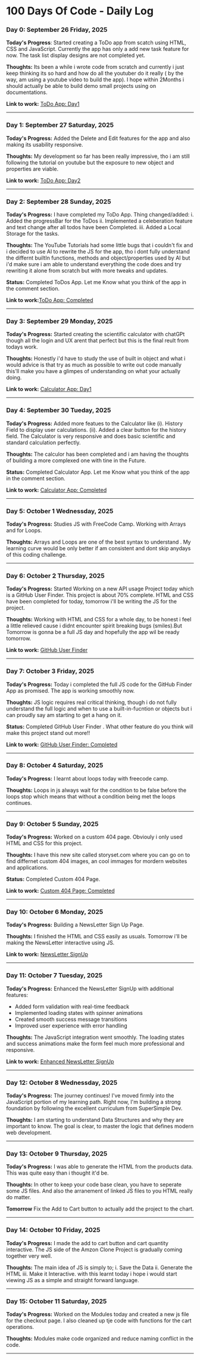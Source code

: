 # 100 Days Of Code - Daily Log

### Day 0: September 26 Friday, 2025

**Today's Progress**: Started creating a ToDo app from scatch using HTML, CSS and JavaScript. Currently the app has only a add new task feature for now. The task list display designs are not completed yet.

**Thoughts:** Its been a while i wrote code from scratch and currently i just keep thinking its so hard and how do all the youtuber do it really ( by the way, am using a youtube video to build the app). I hope within 2Months i should actually be able to build demo small projects using on documentations.

**Link to work:** [ToDo App: Day1](https://tinyurl.com/5a7wdwdh)

************************************************************************************************************************************************

### Day 1: September 27 Saturday, 2025

**Today's Progress:**  Added the Delete and Edit features for the app and also making its usability responsive.

**Thoughts:** My development so far has been really impressive, tho i am still following the tutorial on youtube but the exposure to new object and properties are viable.

**Link to work:** [ToDo App: Day2](https://edidayoung.github.io/100-days-of-code/Project01-ToDo-App/todo-index.html)

************************************************************************************************************************************************

### Day 2: September 28 Sunday, 2025

**Today's Progress:** I have completed my ToDo App. Thing changed/added:
i. Added the progressBar for the ToDos
ii. Implemented a celeberation feature and text change after all todos have been Completed.
iii. Added a Local Storage for the tasks. 

**Thoughts:** The YouTube Tutorials had some little bugs that i couldn't fix and i decided to use AI to rewrite the JS for the app, tho i dont fully understand the differnt builtIn functions, methods and object/properties used by AI but i'd make sure i am able to understand everything the code does and try rewriting it alone from scratch but with more tweaks and updates.

**Status:** Completed ToDos App. Let me Know what you think of the app in the comment section.

**Link to work:**[ToDo App: Completed](https://edidayoung.github.io/100-days-of-code/Project01-ToDo-App/todo-index.html)

************************************************************************************************************************************************

### Day 3: September 29 Monday, 2025

**Today's Progress:** Started creating the scientific calculator with chatGPt though all the login and UX arent that perfect but this is the final reult from todays work.

**Thoughts:** Honestly i'd have to study the use of built in object and what i would advice is that try as much as possible to write out code manually this'll make you have a glimpes of understanding on what your actually doing.

**Link to work:** [Calculator App: Day1](https://edidayoung.github.io/100-days-of-code/Project02-Scientific-Calculator-App/index.html)

************************************************************************************************************************************************

### Day 4: September 30 Tueday, 2025

**Today's Progress:** Added more featues to the Calculator like (i). History Field to display user calculations. (ii). Added a clear button for the history field. The Calculator is very responsive and does basic scientific and standard calculation perfectly.

**Thoughts:** The calculor has been completed and i am having the thoughts of building a more complexed one with tine in the Future.

**Status:** Completed Calculator App. Let me Know what you think of the app in the comment section.

**Link to work:** [Calculator App: Completed](https://edidayoung.github.io/100-days-of-code/Project02-Scientific-Calculator-App/index.html)

************************************************************************************************************************************************

### Day 5: October 1 Wednessday, 2025

**Today's Progress:** Studies JS with FreeCode Camp. Working with Arrays and for Loops.

**Thoughts:** Arrays and Loops are one of the best syntax to understand . My learning curve would be only better if am consistent and dont skip anydays of this coding challenge. 

************************************************************************************************************************************************

### Day 6: October 2 Thursday, 2025

**Today's Progress:** Started Working on a new API usage Project today which is a GitHub User Finder. This project is about 70% complete. HTML and CSS have been completed for today, tomorrow i'll be writing the JS for the project.

**Thoughts:** Working with HTML and CSS for a whole day, to be honest i feel a little relieved cause i didnt encounter spirit breaking bugs (smiles).But Tomorrow is gonna be a full JS day and hopefully the app wil be ready tomorrow.

**Link to work:** [GitHub User Finder](https://edidayoung.github.io/100-days-of-code/Project03-github-profile-finder/index.html)

************************************************************************************************************************************************

### Day 7: October 3 Friday, 2025

**Today's Progress:** Today i completed the full JS code for the GitHub Finder App as promised. The app is working smoothly now.

**Thoughts:** JS logic requires real critical thinking, though i do not fully understand the full logic and when to use a built-in-fucntion or objects but i can proudly say am starting to get a hang on it.

**Status:** Completed GitHub User Finder . What other feature do you think will make this project stand out more!!

**Link to work:** [GitHub User Finder: Completed](https://edidayoung.github.io/100-days-of-code/Project03-github-profile-finder/index.html)

************************************************************************************************************************************************

### Day 8: October 4 Saturday, 2025

**Today's Progress:** I learnt about loops today with freecode camp.

**Thoughts:** Loops in js always wait for the condition to be false before the loops stop which means that without a condition being met the loops continues.

************************************************************************************************************************************************

### Day 9: October 5 Sunday, 2025

**Today's Progress:** Worked on a custom 404 page. Obviouly i only used HTML and CSS for this project.

**Thoughts:** I have this new site called storyset.com where you can go on to find differnet custom 404 images, an cool immages for mordern websites and applications.

**Status:** Completed Custom 404 Page.

**Link to work:** [Custom 404 Page: Completed](https://edidayoung.github.io/100-days-of-code/Project04-404-design/index.html)



************************************************************************************************************************************************

### Day 10: October 6 Monday, 2025

**Today's Progress:** Building a NewsLetter Sign Up Page. 

**Thoughts:** I finished the HTML and CSS easily as usuals. Tomorrow i'll be making the NewsLetter interactive using JS. 

**Link to work:** [NewsLetter SignUp](https://edidayoung.github.io/100-days-of-code/Project05-newsletter-signup/index.html)

************************************************************************************************************************************************

### Day 11: October 7 Tuesday, 2025

**Today's Progress:** Enhanced the NewsLetter SignUp with additional features:
- Added form validation with real-time feedback
- Implemented loading states with spinner animations
- Created smooth success message transitions
- Improved user experience with error handling

**Thoughts:** The JavaScript integration went smoothly. The loading states and success animations make the form feel much more professional and responsive.

**Link to work:** [Enhanced NewsLetter SignUp](https://edidayoung.github.io/100-days-of-code/Project05-newsletter-signup/index.html)

************************************************************************************************************************************************

### Day 12: October 8 Wednessday, 2025

**Today's Progress:** The journey continues! I've moved firmly into the JavaScript portion of my learning path. Right now, I'm building a strong foundation by following the excellent curriculum from SuperSimple Dev.

**Thoughts:** I am starting to understand Data Structures and why they are important to know. The goal is clear, to master the logic that defines modern web development.

************************************************************************************************************************************************

### Day 13: October 9 Thursday, 2025

**Today's Progress:** I was able to generate the HTML from the products data. This was quite easy than i thought it'd be. 

**Thoughts:** In other to keep your code base clean, you have to seperate some JS files. And also the arranement of linked JS files to you HTML really do matter.

**Tomorrow** Fix the Add to Cart button to actually add the project to the chart.

************************************************************************************************************************************************

### Day 14: October 10 Friday, 2025

**Today's Progress:** I made the add to cart button and cart quantity interactive. The JS side of the Amzon Clone Project is gradually coming together very well. 

**Thoughts:** The main idea of JS is simply to; i. Save the Data ii. Generate the HTML iii. Make it Interactive. with this learnt today i hope i would start viewing JS as a simple and straight forward language.

************************************************************************************************************************************************

### Day 15: October 11 Saturday, 2025

**Today's Progress:** Worked on the Modules today and created a new js file for the checkout page. I also cleaned up tje code with functions for the cart operations. 

**Thoughts:** Modules make code organized and reduce naming conflict in the code.

************************************************************************************************************************************************


